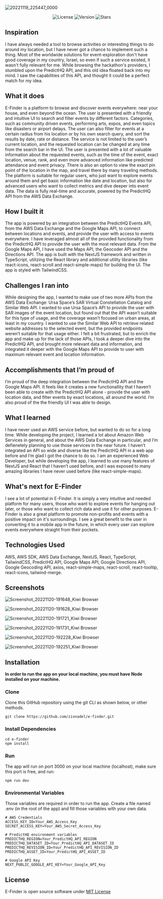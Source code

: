 ![20221119_225447_0000](https://user-images.githubusercontent.com/52624380/202915790-2c1743d8-6f7b-48a1-a8be-316142c7eb3f.png)
<p align="center">
<img alt="License" src="https://img.shields.io/github/license/zivnadel/e-finder"/>
<img alt="Version" src="https://img.shields.io/github/v/release/zivnadel/e-finder?display_name=tag"/>
<img alt="Stars" src="https://img.shields.io/github/stars/zivnadel/e-finder.svg"/>
</p>

## Inspiration

I have always needed a tool to browse activities or interesting things to do around my location, but I have never got a chance to implement such a thing. Most of the worldwide solutions for event-exploration don't have good coverage in my country, Israel, so even if such a service existed, it wasn't fully relevant for me. While browsing the hackathon's providers, I stumbled upon the PredictHQ API, and this old idea floated back into my mind. I saw the capabilities of this API, and thought it could be a perfect match for my idea. 

## What it does

E-Finder is a platform to browse and discover events everywhere: near your house, and even beyond the ocean. The user is presented with a friendly and intuitive UI to search and filter events by different factors. Categories, such as community driven events, performing arts, expos, and even topics like disasters or airport delays. The user can also filter for events at a certain radius from his location or by his own search query, and sort the results by date, rate or distance. The service is not limited to the user’s current location, and the requested location can be changed at any time from the search bar in the UI. The user is presented with a lot of valuable information about the requested events, such as the time of the event, exact location, venue, rank, and even more advanced information like predicted attendance and event privacy. There is also an option to view the exact pin point of the location in the map, and travel there by many traveling methods. The platform is suitable for regular users, who just want to explore events around them and get basic information like date and location, but also for advanced users who want to collect metrics and dive deeper into event data. The data is fully real-time and accurate, powered by the PredictHQ API from the AWS Data Exchange.

## How I built it

The app is powered by an integration between the PredictHQ Events API, from the AWS Data Exchange and the Google Maps API, to connect between locations and events, and provide the user with access to events everywhere. I have leveraged almost all of the provided functionality from the PredictHQ API to provide the user with the most relevant data. From the Google Maps API, I have used the Maps API, the Geocoder API and the Directions API. The app is built with the NextJS framework and written in TypeScript, utilizing the React library and additional utility libraries (like react-icons, react-scroll and react-simple-maps) for building the UI. The app is styled with TailwindCSS.

## Challenges I ran into

While designing the app, I wanted to make use of two more APIs from the AWS Data Exchange: Ursa Space’s SAR Virtual Constellation Catalog and Similar Web API. I wanted to use Ursa Space’s API to provide the user with SAR images of the event location, but found out that the API wasn’t suitable for this type of usage, and the coverage wasn’t focused on urban areas, at least in my country. I wanted to use the Similar Web API to retrieve related website addresses to the selected event, but the provided endpoints weren’t suitable for that usage either. I felt a bit frustrated, but to enrich the app and make up for the lack of those APIs, I took a deeper dive into the PredictHQ API, and brought more relevant data and information, and integrated it deeper with the Google Maps API to provide to user with maximum relevant event and location information.

## Accomplishments that I’m proud of

I’m proud of the deep integration between the PredictHQ API and the Google Maps API. It feels like it creates a new functionallity that I haven’t been able to create with the PredictHQ API alone - provide the user with location data, and filter events by exact locations, all around the world.
I’m also proud of the the friendly UI I was able to design.

## What I learned

I have never used an AWS service before, but wanted to do so for a long time. While developing the project, I learned a lot about Amazon Web Services in general, and about the AWS Data Exchange in particular, and I’m defienetely planning to use those services in the near future. I haven’t integrated an API so wide and diverse like the PredictHQ API in a web app before and I’m glad I got the chance to do so. I am an experienced Web Developer, but while developing the app, I learned to use many features of NextJS and React that I haven’t used before, and I was exposed to many amazing libraries I have never used before (like react-simple-maps).

## What's next for E-Finder

I see a lot of potential in E-Finder. It is simply a very intuitive and needed platform for many users, those who want to explore events for hanging out later, or those who want to collect rich data and use it for other purposes. E-Finder is also a great platform to promote non-profits and events with a positive impact on it's surroundings. I see a great benefit to the user in converting it to a mobile app in the future, in which every user can explore events everywhere straight from their pockets.

## Technologies Used

AWS, AWS SDK, AWS Data Exchange, NextJS, React, TypeScript, TailwindCSS, PredictHQ API, Google Maps API, Google Directions API, Google Geocoding API, axios, react-simple-maps, react-scroll, react-tooltip, react-icons, tailwind-merge.

## Screenshots

![Screenshot_20221120-191648_Kiwi Browser](https://user-images.githubusercontent.com/52624380/202917211-b8051dcf-ce0a-4b46-a999-fd68d6e4e745.jpg)

![Screenshot_20221120-191628_Kiwi Browser](https://user-images.githubusercontent.com/52624380/202917215-a7a1ab45-eac9-487c-accc-b6172e174d9f.jpg)

![Screenshot_20221120-191721_Kiwi Browser](https://user-images.githubusercontent.com/52624380/202917220-618a7692-5799-489c-8c0e-d6c80452211f.jpg)

![Screenshot_20221120-191731_Kiwi Browser](https://user-images.githubusercontent.com/52624380/202917225-1e0c5f4f-222b-4162-84e0-a6cbdd527e14.jpg)

![Screenshot_20221120-192228_Kiwi Browser](https://user-images.githubusercontent.com/52624380/202917563-535fc16d-348c-4b1d-9ebd-002f02207b6c.jpg)

![Screenshot_20221120-192251_Kiwi Browser](https://user-images.githubusercontent.com/52624380/202917237-980c9beb-37fd-4348-97ee-b9f54daefec9.jpg)

## Installation

**In order to run the app on your local machine, you must have Node installed on your machine.**

### Clone
Clone this GitHub repository using the git CLI as shown below, or other methods.
```
git clone https://github.com/zivnadel/e-finder.git
```

### Install Dependencies
```
cd e-finder
npm install
```

### Run
The app will run on port 3000 on your local machine (localhost), make sure this port is free, and run:
```
npm run dev
```

### Environmental Variables
Those variables are required in order to run the app. Create a file named .env (in the root of the app) and fill those variables with your own data.
```
# AWS Credentials
ACCESS_KEY_ID=Your_AWS_Access_Key
SECRET_ACCESS_KEY=Your_AWS_Secret_Access_Key

# PredictHQ environment variables
PREDICTHQ_REGION=Your_PredictHQ_API_REGION
PREDICTHQ_DATASET_ID=Your_PredictHQ_API_DATASET_ID
PREDICTHQ_REVISION_ID=Your_PredictHQ_API_REVISION_ID
PREDICTHQ_ASSET_ID=Your_PredictHQ_API_ASSET_ID

# Google API Key
NEXT_PUBLIC_GOOGLE_API_KEY=Your_Google_API_Key
```

## License

E-Finder is open source software under [MIT License](https://github.com/zivnadel/e-finder/blob/master/LICENSE.md)
